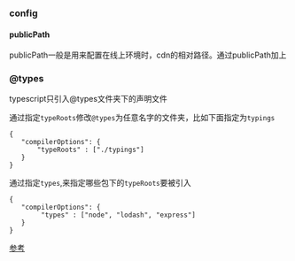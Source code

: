 ### config

#### publicPath

publicPath一般是用来配置在线上环境时，cdn的相对路径。通过publicPath加上



### @types

typescript只引入@types文件夹下的声明文件

通过指定`typeRoots`修改`@types`为任意名字的文件夹，比如下面指定为`typings`

```
{
   "compilerOptions": {
       "typeRoots" : ["./typings"]
   }
}
```



通过指定`types`,来指定哪些包下的`typeRoots`要被引入

```
{
   "compilerOptions": {
        "types" : ["node", "lodash", "express"]
   }
}
```



[参考](https://www.tslang.cn/docs/handbook/tsconfig-json.html)